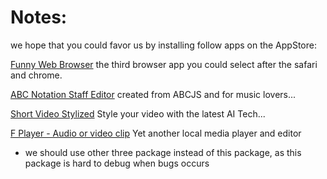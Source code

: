 # Notes:

we hope that you could favor us by installing follow apps on the AppStore:

[Funny Web Browser](https://apps.apple.com/us/app/funny-web-browser/id1659209417) the third browser app you could select after the safari and chrome.

[ABC Notation Staff Editor](https://apps.apple.com/us/app/abc-notation-staff-editor/id1560968994) created from ABCJS and for music lovers...

[Short Video Stylized](https://apps.apple.com/us/app/short-video-stylized/id1604180560) Style your video with the latest AI Tech...

[F Player - Audio or video clip](https://apps.apple.com/us/app/f-player-audio-or-video-clip/id1556171420) Yet another local media player and editor

- we should use other three package instead of this package, as this package is hard to debug when bugs occurs

